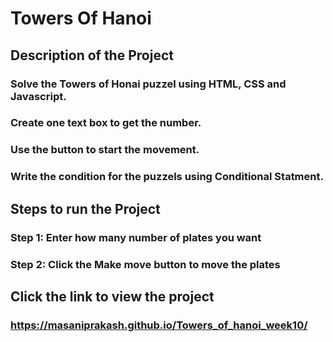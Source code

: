 # Towers Of Hanoi
## Description of the Project
### Solve the Towers of Honai puzzel using HTML, CSS and Javascript.
### Create one text box to get the number.
### Use the button to start the movement.
### Write the condition for the puzzels using Conditional Statment.
## Steps to run the Project
### Step 1: Enter how many number of plates you want
### Step 2: Click the Make move button to move the plates
## Click the link to view the project
### https://masaniprakash.github.io/Towers_of_hanoi_week10/
